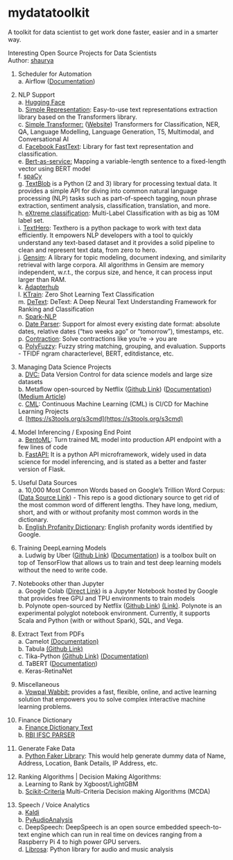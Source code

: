 # mydatatoolkit
A toolkit for data scientist to get work done faster, easier and in a smarter way.

Interesting Open Source Projects for Data Scientists  
Author: [shaurya](https://www.linkedin.com/in/shaurya-uppal/)

1.  Scheduler for Automation  
    a. Airflow ([Documentation](https://airflow.apache.org/))

2.  NLP Support  
    a. [Hugging Face](https://huggingface.co/)  
    b. [Simple Representation](https://github.com/AliOsm/simplerepresentations): Easy-to-use text representations extraction library based on the Transformers library.  
    c. [Simple Transformer:](https://github.com/ThilinaRajapakse/simpletransformers) ([Website](https://simpletransformers.ai/)) Transformers for Classification, NER, QA, Language Modelling, Language Generation, T5, Multimodal, and Conversational AI  
    d. [Facebook FastText](https://github.com/facebookresearch/fastText): Library for fast text representation and classification.  
    e. [Bert-as-service:](https://github.com/hanxiao/bert-as-service) Mapping a variable-length sentence to a fixed-length vector using BERT model  
    f. [spaCy](https://spacy.io/)  
    g. [TextBlob](https://textblob.readthedocs.io/en/dev/) is a Python (2 and 3) library for processing textual data. It provides a simple API for diving into common natural language processing (NLP) tasks such as part-of-speech tagging, noun phrase extraction, sentiment analysis, classification, translation, and more.  
    h. [eXtreme classification](http://manikvarma.org/downloads/XC/XMLRepository.html): Multi-Label Classification with as big as 10M label set.  
    i. [TextHero](https://texthero.org/): Texthero is a python package to work with text data efficiently. It empowers NLP developers with a tool to quickly understand any text-based dataset and it provides a solid pipeline to clean and represent text data, from zero to hero.  
    j. [Gensim](https://radimrehurek.com/gensim/index.html): A library for topic modeling, document indexing, and similarity retrieval with large corpora. All algorithms in Gensim are memory independent, w.r.t., the corpus size, and hence, it can process input larger than RAM.  
    k. [Adapterhub](https://adapterhub.ml/)  
    l. [KTrain](https://github.com/amaiya/ktrain): Zero Shot Learning Text Classification  
    m. [DeText](https://github.com/linkedin/detext): DeText: A Deep Neural Text Understanding Framework for Ranking and Classification  
    n. [Spark-NLP](https://nlp.johnsnowlabs.com/)  
    o. [Date Parser](https://github.com/scrapinghub/dateparser): Support for almost every existing date format: absolute dates, relative dates (“two weeks ago” or “tomorrow”), timestamps, etc.  
    p. [Contraction](https://github.com/kootenpv/contractions): Solve contractions like you’re -> you are<br>
    q. [PolyFuzzy](https://github.com/MaartenGr/PolyFuzz): Fuzzy string matching, grouping, and evaluation. Supports - TFIDF ngram characterlevel, BERT, editdistance, etc.
    

3.  Managing Data Science Projects  
    a. [DVC:](https://dvc.org/) Data Version Control for data science models and large size datasets  
    b. Metaflow open-sourced by Netflix ([Github Link](https://github.com/Netflix/metaflow)) ([Documentation](https://metaflow.org/)) ([Medium Article](https://towardsdatascience.com/learn-metaflow-in-10-mins-netflixs-python-r-framework-for-data-scientists-2ef124c716e4))  
    c. [CML](https://cml.dev/): Continuous Machine Learning (CML) is CI/CD for Machine Learning Projects  
    d. [https://s3tools.org/s3cmd](https://s3tools.org/s3cmd)

4.  Model Inferencing / Exposing End Point  
    a. [BentoML](https://docs.bentoml.org/en/latest/): Turn trained ML model into production API endpoint with a few lines of code  
    b. [FastAPI:](https://fastapi.tiangolo.com/) It is a python API microframework, widely used in data science for model inferencing, and is stated as a better and faster version of Flask.

5.  Useful Data Sources  
    a. 10,000 Most Common Words based on Google’s Trillion Word Corpus: ([Data Source Link](https://github.com/first20hours/google-10000-english)) - This repo is a good dictionary source to get rid of the most common word of different lengths. They have long, medium, short, and with or without profanity most common words in the dictionary.  
    b. [English Profanity Dictionary](https://raw.githubusercontent.com/shauryauppal/DictionaryUtils/master/english_profanity_google.txt): English profanity words identified by Google.

6.  Training DeepLearning Models  
    a. Ludwig by Uber ([Github Link](https://github.com/uber/ludwig)) ([Documentation](http://ludwig.ai/)) is a toolbox built on top of TensorFlow that allows us to train and test deep learning models without the need to write code.

7.  Notebooks other than Jupyter  
    a. Google Colab ([Direct Link](https://colab.research.google.com/)) is a Jupyter Notebook hosted by Google that provides free GPU and TPU environments to train models  
    b. Polynote open-sourced by Netflix ([Github Link](https://github.com/polynote/polynote)) [(Link)](https://polynote.org/). Polynote is an experimental polyglot notebook environment. Currently, it supports Scala and Python (with or without Spark), SQL, and Vega.

8.  Extract Text from PDFs  
    a. Camelot [(Documentation)](https://camelot-py.readthedocs.io/en/master/)  
    b. Tabula [(Github Link)](https://github.com/chezou/tabula-py)  
    c. Tika-Python [(Github Link)](https://github.com/chrismattmann/tika-python) [(Documentation)](https://tika.apache.org/)  
    d. TaBERT ([Documentation](https://ai.facebook.com/blog/tabert-a-new-model-for-understanding-queries-over-tabular-data/))  
    e. Keras-RetinaNet

9.  Miscellaneous  
    a. [Vowpal Wabbit:](https://vowpalwabbit.org/) provides a fast, flexible, online, and active learning solution that empowers you to solve complex interactive machine learning problems.

10.  Finance Dictionary  
    a. [Finance Dictionary Text](https://www.investopedia.com/financial-term-dictionary-4769738)  
    b. [RBI IFSC PARSER](https://github.com/zerodhatech/rbiparser)

11.  Generate Fake Data  
    a. [Python Faker Library](https://www.geeksforgeeks.org/python-faker-library/): This would help generate dummy data of Name, Address, Location, Bank Details, IP Address, etc.

12.  Ranking Algorithms | Decision Making Algorithms:  
    a. Learning to Rank by Xgboost/LightGBM  
    b. [Scikit-Criteria](https://scikit-criteria.readthedocs.io/en/latest/tutorial/quickstart.html) Multi-Criteria Decision making Algorithms (MCDA)

13.  Speech / Voice Analytics  
    a. [Kaldi](https://github.com/kaldi-asr/kaldi)  
    b. [PyAudioAnalysis](https://github.com/tyiannak/pyAudioAnalysis)  
    c. DeepSpeech: DeepSpeech is an open source embedded speech-to-text engine which can run in real time on devices ranging from a Raspberry Pi 4 to high power GPU servers.  
    d. [Librosa](https://github.com/librosa/librosa): Python library for audio and music analysis
